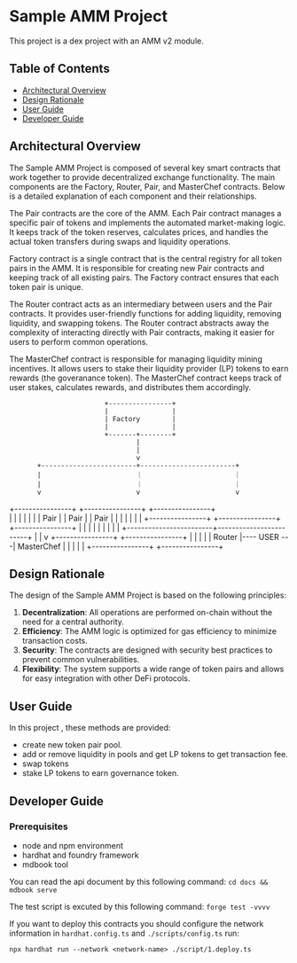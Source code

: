 # Sample AMM Project

This project is a dex project with an AMM v2 module. 


## Table of Contents

- [Architectural Overview](#architectural-overview)
- [Design Rationale](#design-rationale)
- [User Guide](#user-guide)
- [Developer Guide](#developer-guide)


## Architectural Overview

The Sample AMM Project is composed of several key smart contracts that work together to provide decentralized exchange functionality. The main components are the Factory, Router, Pair, and MasterChef contracts. Below is a detailed explanation of each component and their relationships.

The Pair contracts are the core of the AMM. Each Pair contract manages a specific pair of tokens and implements the automated market-making logic. It keeps track of the token reserves, calculates prices, and handles the actual token transfers during swaps and liquidity operations.

Factory contract is a single contract that is the central registry for all token pairs in the AMM. It is responsible for creating new Pair contracts and keeping track of all existing pairs. The Factory contract ensures that each token pair is unique.

The Router contract acts as an intermediary between users and the Pair contracts. It provides user-friendly functions for adding liquidity, removing liquidity, and swapping tokens. The Router contract abstracts away the complexity of interacting directly with Pair contracts, making it easier for users to perform common operations.

The MasterChef contract is responsible for managing liquidity mining incentives. It allows users to stake their liquidity provider (LP) tokens to earn rewards (the goveranance token). The MasterChef contract keeps track of user stakes, calculates rewards, and distributes them accordingly.


                            +----------------+         
                            |                |       
                            | Factory        |       
                            |                |      
                            +-------+--------+      
                                    |                        
                                    |                        
                                    v                        
           +------------------------+------------------------+           
           |                        ｜                       ｜             
           |                        ｜                       ｜
           v                        v                        v        
+----------------+       +----------------+       +----------------+     
|                |       |                |       |                |
| Pair           |       | Pair           |       | Pair           |
|                |       |                |       |                |
+----------------+       +----------------+       +----------------+
           |                        |                        |
           |                        |                        |
           |                        |                        |
           +------------------------+------------------------+
                                    |
                                    |
                                    v
                           +----------------+             +----------------+
                           |                |             |                |
                           |    Router      |---- USER ---| MasterChef     |
                           |                |             |                |
                           +----------------+             +----------------+

## Design Rationale

The design of the Sample AMM Project is based on the following principles:

1. **Decentralization**: All operations are performed on-chain without the need for a central authority.
2. **Efficiency**: The AMM logic is optimized for gas efficiency to minimize transaction costs.
3. **Security**: The contracts are designed with security best practices to prevent common vulnerabilities.
4. **Flexibility**: The system supports a wide range of token pairs and allows for easy integration with other DeFi protocols.

## User Guide

In this project , these methods are provided:
   - create new token pair pool.
   - add or remove liquidity in pools and get LP tokens to get transaction fee.
   - swap tokens
   - stake LP tokens to earn governance token.


## Developer Guide
### Prerequisites
- node and npm environment
- hardhat and foundry framework
- mdbook tool

You can read the api document by this following command:
`cd docs && mdbook serve`

The test script is excuted by this following command:
`forge test -vvvv`

If you want to deploy this contracts you should configure the network information in `hardhat.config.ts` and `./scripts/config.ts` run:
```
npx hardhat run --network <network-name> ./script/1.deploy.ts

```